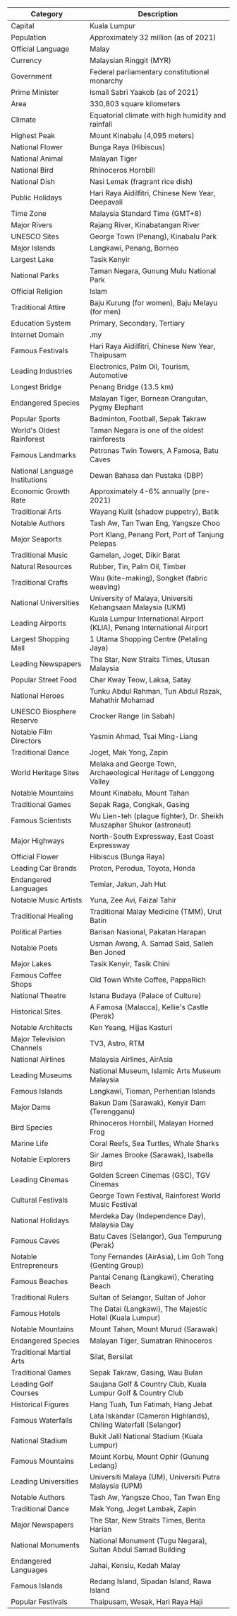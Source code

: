 | Category         | Description                                       |
| -----------------|--------------------------------------------------- |
| Capital          | Kuala Lumpur                                     |
| Population       | Approximately 32 million (as of 2021)              |
| Official Language| Malay                                             |
| Currency         | Malaysian Ringgit (MYR)                           |
| Government       | Federal parliamentary constitutional monarchy      |
| Prime Minister   | Ismail Sabri Yaakob (as of 2021)                   |
| Area             | 330,803 square kilometers                         |
| Climate          | Equatorial climate with high humidity and rainfall |
| Highest Peak     | Mount Kinabalu (4,095 meters)                      |
| National Flower  | Bunga Raya (Hibiscus)                             |
| National Animal  | Malayan Tiger                                     |
| National Bird    | Rhinoceros Hornbill                               |
| National Dish    | Nasi Lemak (fragrant rice dish)                   |
| Public Holidays  | Hari Raya Aidilfitri, Chinese New Year, Deepavali |
| Time Zone        | Malaysia Standard Time (GMT+8)                    |
| Major Rivers     | Rajang River, Kinabatangan River                  |
| UNESCO Sites     | George Town (Penang), Kinabalu Park               |
| Major Islands    | Langkawi, Penang, Borneo                          |
| Largest Lake     | Tasik Kenyir                                      |
| National Parks   | Taman Negara, Gunung Mulu National Park           |
| Official Religion| Islam                                             |
| Traditional Attire| Baju Kurung (for women), Baju Melayu (for men)    |
| Education System | Primary, Secondary, Tertiary                       |
| Internet Domain   | .my                                              |
| Famous Festivals | Hari Raya Aidilfitri, Chinese New Year, Thaipusam |
| Leading Industries| Electronics, Palm Oil, Tourism, Automotive        |
| Longest Bridge    | Penang Bridge (13.5 km)                           |
| Endangered Species| Malayan Tiger, Bornean Orangutan, Pygmy Elephant  |
| Popular Sports    | Badminton, Football, Sepak Takraw                 |
| World's Oldest Rainforest| Taman Negara is one of the oldest rainforests |
| Famous Landmarks  | Petronas Twin Towers, A Famosa, Batu Caves        |
| National Language Institutions| Dewan Bahasa dan Pustaka (DBP)             |
| Economic Growth Rate| Approximately 4-6% annually (pre-2021)          |
| Traditional Arts   | Wayang Kulit (shadow puppetry), Batik           |
| Notable Authors    | Tash Aw, Tan Twan Eng, Yangsze Choo             |
| Major Seaports     | Port Klang, Penang Port, Port of Tanjung Pelepas|
| Traditional Music  | Gamelan, Joget, Dikir Barat                     |
| Natural Resources  | Rubber, Tin, Palm Oil, Timber                   |
| Traditional Crafts | Wau (kite-making), Songket (fabric weaving)     |
| National Universities| University of Malaya, Universiti Kebangsaan Malaysia (UKM) |
| Leading Airports   | Kuala Lumpur International Airport (KLIA), Penang International Airport |
| Largest Shopping Mall| 1 Utama Shopping Centre (Petaling Jaya)        |
| Leading Newspapers | The Star, New Straits Times, Utusan Malaysia    |
| Popular Street Food | Char Kway Teow, Laksa, Satay                    |
| National Heroes    | Tunku Abdul Rahman, Tun Abdul Razak, Mahathir Mohamad |
| UNESCO Biosphere Reserve| Crocker Range (in Sabah)                     |
| Notable Film Directors | Yasmin Ahmad, Tsai Ming-Liang             |
| Traditional Dance  | Joget, Mak Yong, Zapin                         |
| World Heritage Sites| Melaka and George Town, Archaeological Heritage of Lenggong Valley |
| Notable Mountains  | Mount Kinabalu, Mount Tahan                     |
| Traditional Games  | Sepak Raga, Congkak, Gasing                    |
| Famous Scientists  | Wu Lien-teh (plague fighter), Dr. Sheikh Muszaphar Shukor (astronaut) |
| Major Highways     | North-South Expressway, East Coast Expressway   |
| Official Flower    | Hibiscus (Bunga Raya)                           |
| Leading Car Brands | Proton, Perodua, Toyota, Honda                  |
| Endangered Languages| Temiar, Jakun, Jah Hut                         |
| Notable Music Artists| Yuna, Zee Avi, Faizal Tahir                   |
| Traditional Healing | Traditional Malay Medicine (TMM), Urut Batin   |
| Political Parties   | Barisan Nasional, Pakatan Harapan              |
| Notable Poets       | Usman Awang, A. Samad Said, Salleh Ben Joned   |
| Major Lakes         | Tasik Kenyir, Tasik Chini                      |
| Famous Coffee Shops | Old Town White Coffee, PappaRich               |
| National Theatre    | Istana Budaya (Palace of Culture)              |
| Historical Sites    | A Famosa (Malacca), Kellie's Castle (Perak)    |
| Notable Architects  | Ken Yeang, Hijjas Kasturi                     |
| Major Television Channels| TV3, Astro, RTM                             |
| National Airlines   | Malaysia Airlines, AirAsia                    |
| Leading Museums     | National Museum, Islamic Arts Museum Malaysia  |
| Famous Islands      | Langkawi, Tioman, Perhentian Islands           |
| Major Dams          | Bakun Dam (Sarawak), Kenyir Dam (Terengganu)   |
| Bird Species        | Rhinoceros Hornbill, Malayan Horned Frog      |
| Marine Life         | Coral Reefs, Sea Turtles, Whale Sharks         |
| Notable Explorers   | Sir James Brooke (Sarawak), Isabella Bird     |
| Leading Cinemas     | Golden Screen Cinemas (GSC), TGV Cinemas       |
| Cultural Festivals  | George Town Festival, Rainforest World Music Festival |
| National Holidays   | Merdeka Day (Independence Day), Malaysia Day  |
| Famous Caves        | Batu Caves (Selangor), Gua Tempurung (Perak)   |
| Notable Entrepreneurs| Tony Fernandes (AirAsia), Lim Goh Tong (Genting Group) |
| Famous Beaches      | Pantai Cenang (Langkawi), Cherating Beach      |
| Traditional Rulers  | Sultan of Selangor, Sultan of Johor           |
| Famous Hotels       | The Datai (Langkawi), The Majestic Hotel (Kuala Lumpur) |
| Notable Mountains   | Mount Tahan, Mount Murud (Sarawak)             |
| Endangered Species  | Malayan Tiger, Sumatran Rhinoceros             |
| Traditional Martial Arts | Silat, Bersilat                           |
| Traditional Games   | Sepak Takraw, Gasing, Wau Bulan               |
| Leading Golf Courses | Saujana Golf & Country Club, Kuala Lumpur Golf & Country Club |
| Historical Figures  | Hang Tuah, Tun Fatimah, Hang Jebat             |
| Famous Waterfalls   | Lata Iskandar (Cameron Highlands), Chiling Waterfall (Selangor) |
| National Stadium    | Bukit Jalil National Stadium (Kuala Lumpur)                |
| Famous Mountains    | Mount Korbu, Mount Ophir (Gunung Ledang)                   |
| Leading Universities| Universiti Malaya (UM), Universiti Putra Malaysia (UPM)    |
| Notable Authors     | Tash Aw, Yangsze Choo, Tan Twan Eng                        |
| Traditional Dance   | Mak Yong, Joget Lambak, Zapin                             |
| Major Newspapers    | The Star, New Straits Times, Berita Harian                |
| National Monuments  | National Monument (Tugu Negara), Sultan Abdul Samad Building |
| Endangered Languages| Jahai, Kensiu, Kedah Malay                                |
| Famous Islands      | Redang Island, Sipadan Island, Rawa Island                |
| Popular Festivals   | Thaipusam, Wesak, Hari Raya Haji   
